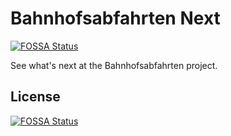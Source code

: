 # Bahnhofsabfahrten Next
[![FOSSA Status](https://app.fossa.com/api/projects/git%2Bgithub.com%2FPhipsiart%2FBahnhofsabfahrten-next.svg?type=shield)](https://app.fossa.com/projects/git%2Bgithub.com%2FPhipsiart%2FBahnhofsabfahrten-next?ref=badge_shield)

See what's next at the Bahnhofsabfahrten project.


## License
[![FOSSA Status](https://app.fossa.com/api/projects/git%2Bgithub.com%2FPhipsiart%2FBahnhofsabfahrten-next.svg?type=large)](https://app.fossa.com/projects/git%2Bgithub.com%2FPhipsiart%2FBahnhofsabfahrten-next?ref=badge_large)